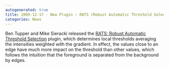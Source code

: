 ```yaml
---
autogenerated: true
title: 2009-12-17 - New Plugin › RATS (Robust Automatic Threshold Selection)
categories: News
---
```


Ben Tupper and Mike Sieracki released the [RATS: Robust Automatic Threshold Selection](/plugins/rats) plugin, which determines local thresholds averaging the intensities weighted with the gradient. In effect, the values close to an edge have much more impact on the threshold than other values, which follows the intuition that the foreground is separated from the background by edges.


